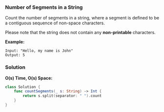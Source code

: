 
### Number of Segments in a String

Count the number of segments in a string, where a segment is defined to be a contiguous sequence of non-space characters.

Please note that the string does not contain any __non-printable__ characters.

__Example:__
```
Input: "Hello, my name is John"
Output: 5
```

### Solution
__O(s) Time, O(s) Space:__
```Swift
class Solution {
    func countSegments(_ s: String) -> Int {
        return s.split(separator: " ").count
    }
}
```